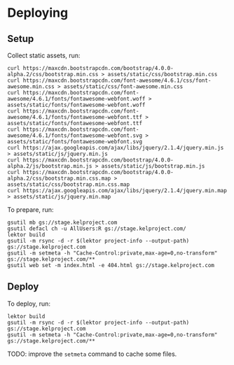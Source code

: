 # Deploying

## Setup

Collect static assets, run:

    curl https://maxcdn.bootstrapcdn.com/bootstrap/4.0.0-alpha.2/css/bootstrap.min.css > assets/static/css/bootstrap.min.css
    curl https://maxcdn.bootstrapcdn.com/font-awesome/4.6.1/css/font-awesome.min.css > assets/static/css/font-awesome.min.css
    curl https://maxcdn.bootstrapcdn.com/font-awesome/4.6.1/fonts/fontawesome-webfont.woff > assets/static/fonts/fontawesome-webfont.woff
    curl https://maxcdn.bootstrapcdn.com/font-awesome/4.6.1/fonts/fontawesome-webfont.ttf > assets/static/fonts/fontawesome-webfont.ttf
    curl https://maxcdn.bootstrapcdn.com/font-awesome/4.6.1/fonts/fontawesome-webfont.svg > assets/static/fonts/fontawesome-webfont.svg
    curl https://ajax.googleapis.com/ajax/libs/jquery/2.1.4/jquery.min.js > assets/static/js/jquery.min.js
    curl https://maxcdn.bootstrapcdn.com/bootstrap/4.0.0-alpha.2/js/bootstrap.min.js > assets/static/js/bootstrap.min.js
    curl https://maxcdn.bootstrapcdn.com/bootstrap/4.0.0-alpha.2/css/bootstrap.min.css.map > assets/static/css/bootstrap.min.css.map
    curl https://ajax.googleapis.com/ajax/libs/jquery/2.1.4/jquery.min.map > assets/static/js/jquery.min.map

To prepare, run:

    gsutil mb gs://stage.kelproject.com
    gsutil defacl ch -u AllUsers:R gs://stage.kelproject.com/
    lektor build
    gsutil -m rsync -d -r $(lektor project-info --output-path) gs://stage.kelproject.com
    gsutil -m setmeta -h "Cache-Control:private,max-age=0,no-transform" gs://stage.kelproject.com/**
    gsutil web set -m index.html -e 404.html gs://stage.kelproject.com

## Deploy

To deploy, run:

    lektor build
    gsutil -m rsync -d -r $(lektor project-info --output-path) gs://stage.kelproject.com
    gsutil -m setmeta -h "Cache-Control:private,max-age=0,no-transform" gs://stage.kelproject.com/**

TODO: improve the `setmeta` command to cache some files.
